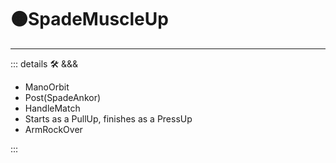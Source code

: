 # 🟠<move>SpadeMuscleUp</move>

---

<!-- =================================================== -->
<!-- =================================================== -->
<!-- =================================================== -->
<!-- =================================================== -->
<!-- =================================================== -->
::: details 🛠 <dev>&&&</dev>

- ManoOrbit
- Post(SpadeAnkor)
- HandleMatch
- Starts as a PullUp, finishes as a PressUp
- ArmRockOver

:::

